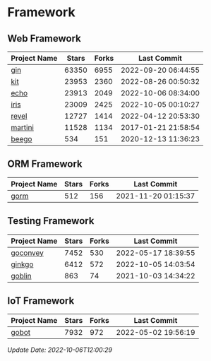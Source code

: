 # Framework

## Web Framework
| Project Name | Stars | Forks | Last Commit |
| ------------ | ----- | ----- | ----------- |
| [gin](https://github.com/gin-gonic/gin) | 63350 | 6955 | 2022-09-20 06:44:55 |
| [kit](https://github.com/go-kit/kit) | 23953 | 2360 | 2022-08-26 00:50:32 |
| [echo](https://github.com/labstack/echo) | 23913 | 2049 | 2022-10-06 08:34:00 |
| [iris](https://github.com/kataras/iris) | 23009 | 2425 | 2022-10-05 00:10:27 |
| [revel](https://github.com/revel/revel) | 12727 | 1414 | 2022-04-12 20:53:30 |
| [martini](https://github.com/go-martini/martini) | 11528 | 1134 | 2017-01-21 21:58:54 |
| [beego](https://github.com/astaxie/beego) | 534 | 151 | 2020-12-13 11:36:23 |

## ORM Framework
| Project Name | Stars | Forks | Last Commit |
| ------------ | ----- | ----- | ----------- |
| [gorm](https://github.com/jinzhu/gorm) | 512 | 156 | 2021-11-20 01:15:37 |

## Testing Framework
| Project Name | Stars | Forks | Last Commit |
| ------------ | ----- | ----- | ----------- |
| [goconvey](https://github.com/smartystreets/goconvey) | 7452 | 530 | 2022-05-17 18:39:55 |
| [ginkgo](https://github.com/onsi/ginkgo) | 6412 | 572 | 2022-10-05 14:03:54 |
| [goblin](https://github.com/franela/goblin) | 863 | 74 | 2021-10-03 14:34:22 |

## IoT Framework
| Project Name | Stars | Forks | Last Commit |
| ------------ | ----- | ----- | ----------- |
| [gobot](https://github.com/hybridgroup/gobot) | 7932 | 972 | 2022-05-02 19:56:19 |

*Update Date: 2022-10-06T12:00:29*